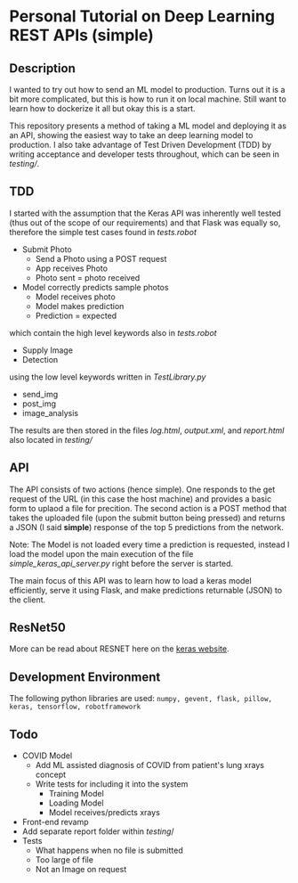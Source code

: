 # Personal Tutorial on Deep Learning REST APIs (simple)

## Description
I wanted to try out how to send an ML model to production. Turns out it is a bit more complicated, but this is how to run it on local machine. Still want to learn how to dockerize it all but okay this is a start. 

This repository presents a method of taking a ML model and deploying it as an API, showing the easiest way to take an deep learning model to production.
I also take advantage of Test Driven Development (TDD) by writing acceptance and developer tests throughout, which can be seen in _testing/_.


## TDD
I started with the assumption that the Keras API was inherently well tested (thus out of the scope of our requirements) and that Flask was equally so, therefore the simple test cases found in _tests.robot_
- Submit Photo
  - Send a Photo using a POST request
  - App receives Photo
  - Photo sent = photo received
- Model correctly predicts sample photos
  - Model receives photo
  - Model makes prediction
  - Prediction = expected

which contain the high level keywords also in _tests.robot_
- Supply Image
- Detection  

using the low level keywords written in _TestLibrary.py_
- send_img
- post_img
- image_analysis

The results are then stored in the files _log.html_, _output.xml_, and _report.html_ also located in _testing/_

## API
The API consists of two actions (hence simple). One responds to the get request of the URL (in this case the host machine) and provides a basic form to uplaod a file for precition. The second action is a POST method that takes the uploaded file (upon the submit button being pressed) and returns a JSON (I said **simple**) response of the top 5 predictions from the network.

Note: The Model is not loaded every time a prediction is requested, instead I load the model upon the main execution of the file _simple_keras_api_server.py_ right before the server is started.

The main focus of this API was to learn how to load a keras model efficiently, serve it using Flask, and make predictions returnable (JSON) to the client.

## ResNet50
More can be read about RESNET here on the [keras website].
## Development Environment
The following python libraries are used:
`numpy, gevent, flask, pillow, keras, tensorflow, robotframework`


## Todo

- COVID Model
  - Add ML assisted diagnosis of COVID from patient's lung xrays concept
  - Write tests for including it into the system
    - Training Model
    - Loading Model
    - Model receives/predicts xrays
- Front-end revamp
- Add separate report folder within _testing_/
- Tests
  - What happens when no file is submitted
  - Too large of file
  - Not an Image on request


[keras website]: https://keras.io/api/applications/
